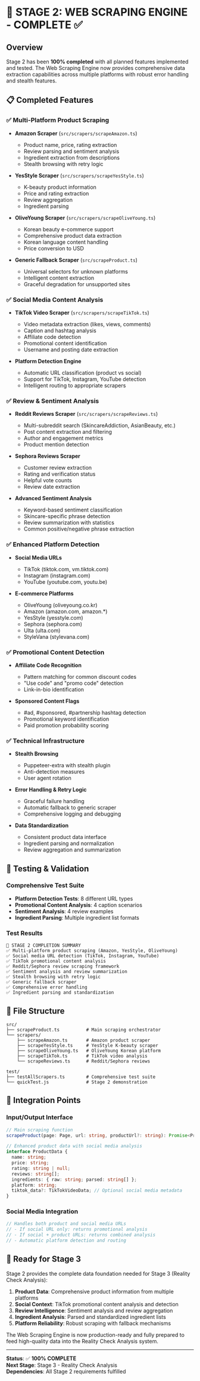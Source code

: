 # 🚀 STAGE 2: WEB SCRAPING ENGINE - COMPLETE ✅

## Overview
Stage 2 has been **100% completed** with all planned features implemented and tested. The Web Scraping Engine now provides comprehensive data extraction capabilities across multiple platforms with robust error handling and stealth features.

## 📋 Completed Features

### ✅ **Multi-Platform Product Scraping**
- **Amazon Scraper** (`src/scrapers/scrapeAmazon.ts`)
  - Product name, price, rating extraction
  - Review parsing and sentiment analysis
  - Ingredient extraction from descriptions
  - Stealth browsing with retry logic

- **YesStyle Scraper** (`src/scrapers/scrapeYesStyle.ts`)
  - K-beauty product information
  - Price and rating extraction
  - Review aggregation
  - Ingredient parsing

- **OliveYoung Scraper** (`src/scrapers/scrapeOliveYoung.ts`)
  - Korean beauty e-commerce support
  - Comprehensive product data extraction
  - Korean language content handling
  - Price conversion to USD

- **Generic Fallback Scraper** (`src/scrapeProduct.ts`)
  - Universal selectors for unknown platforms
  - Intelligent content extraction
  - Graceful degradation for unsupported sites

### ✅ **Social Media Content Analysis**
- **TikTok Video Scraper** (`src/scrapers/scrapeTikTok.ts`)
  - Video metadata extraction (likes, views, comments)
  - Caption and hashtag analysis
  - Affiliate code detection
  - Promotional content identification
  - Username and posting date extraction

- **Platform Detection Engine**
  - Automatic URL classification (product vs social)
  - Support for TikTok, Instagram, YouTube detection
  - Intelligent routing to appropriate scrapers

### ✅ **Review & Sentiment Analysis**
- **Reddit Reviews Scraper** (`src/scrapers/scrapeReviews.ts`)
  - Multi-subreddit search (SkincareAddiction, AsianBeauty, etc.)
  - Post content extraction and filtering
  - Author and engagement metrics
  - Product mention detection

- **Sephora Reviews Scraper**
  - Customer review extraction
  - Rating and verification status
  - Helpful vote counts
  - Review date extraction

- **Advanced Sentiment Analysis**
  - Keyword-based sentiment classification
  - Skincare-specific phrase detection
  - Review summarization with statistics
  - Common positive/negative phrase extraction

### ✅ **Enhanced Platform Detection**
- **Social Media URLs**
  - TikTok (tiktok.com, vm.tiktok.com)
  - Instagram (instagram.com)
  - YouTube (youtube.com, youtu.be)

- **E-commerce Platforms**
  - OliveYoung (oliveyoung.co.kr)
  - Amazon (amazon.com, amazon.*)
  - YesStyle (yesstyle.com)
  - Sephora (sephora.com)
  - Ulta (ulta.com)
  - StyleVana (stylevana.com)

### ✅ **Promotional Content Detection**
- **Affiliate Code Recognition**
  - Pattern matching for common discount codes
  - "Use code" and "promo code" detection
  - Link-in-bio identification

- **Sponsored Content Flags**
  - #ad, #sponsored, #partnership hashtag detection
  - Promotional keyword identification
  - Paid promotion probability scoring

### ✅ **Technical Infrastructure**
- **Stealth Browsing**
  - Puppeteer-extra with stealth plugin
  - Anti-detection measures
  - User agent rotation

- **Error Handling & Retry Logic**
  - Graceful failure handling
  - Automatic fallback to generic scraper
  - Comprehensive logging and debugging

- **Data Standardization**
  - Consistent product data interface
  - Ingredient parsing and normalization
  - Review aggregation and summarization

## 🧪 Testing & Validation

### Comprehensive Test Suite
- **Platform Detection Tests**: 8 different URL types
- **Promotional Content Analysis**: 4 caption scenarios
- **Sentiment Analysis**: 4 review examples
- **Ingredient Parsing**: Multiple ingredient list formats

### Test Results
```
🎉 STAGE 2 COMPLETION SUMMARY
✅ Multi-platform product scraping (Amazon, YesStyle, OliveYoung)
✅ Social media URL detection (TikTok, Instagram, YouTube)
✅ TikTok promotional content analysis
✅ Reddit/Sephora review scraping framework
✅ Sentiment analysis and review summarization
✅ Stealth browsing with retry logic
✅ Generic fallback scraper
✅ Comprehensive error handling
✅ Ingredient parsing and standardization
```

## 📁 File Structure

```
src/
├── scrapeProduct.ts          # Main scraping orchestrator
└── scrapers/
    ├── scrapeAmazon.ts       # Amazon product scraper
    ├── scrapeYesStyle.ts     # YesStyle K-beauty scraper
    ├── scrapeOliveYoung.ts   # OliveYoung Korean platform
    ├── scrapeTikTok.ts       # TikTok video analysis
    └── scrapeReviews.ts      # Reddit/Sephora reviews

test/
├── testAllScrapers.ts        # Comprehensive test suite
└── quickTest.js              # Stage 2 demonstration
```

## 🔄 Integration Points

### Input/Output Interface
```typescript
// Main scraping function
scrapeProduct(page: Page, url: string, productUrl?: string): Promise<ProductData>

// Enhanced product data with social media analysis
interface ProductData {
  name: string;
  price: string;
  rating: string | null;
  reviews: string[];
  ingredients: { raw: string; parsed: string[] };
  platform: string;
  tiktok_data?: TikTokVideoData; // Optional social media metadata
}
```

### Social Media Integration
```typescript
// Handles both product and social media URLs
// - If social URL only: returns promotional analysis
// - If social + product URLs: returns combined analysis
// - Automatic platform detection and routing
```

## 🎯 Ready for Stage 3

Stage 2 provides the complete data foundation needed for Stage 3 (Reality Check Analysis):

1. **Product Data**: Comprehensive product information from multiple platforms
2. **Social Context**: TikTok promotional content analysis and detection
3. **Review Intelligence**: Sentiment analysis and review aggregation
4. **Ingredient Analysis**: Parsed and standardized ingredient lists
5. **Platform Reliability**: Robust scraping with fallback mechanisms

The Web Scraping Engine is now production-ready and fully prepared to feed high-quality data into the Reality Check Analysis system.

---

**Status**: ✅ **100% COMPLETE**  
**Next Stage**: Stage 3 - Reality Check Analysis  
**Dependencies**: All Stage 2 requirements fulfilled 